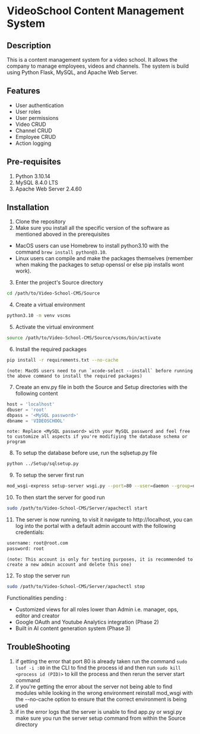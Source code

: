# VideoSchool Content Management System

## Description
This is a content management system for a video school. It allows the company to manage employees, videos and channels. The system is build using Python Flask, MySQL, and Apache Web Server.

## Features
- User authentication
- User roles
- User permissions
- Video CRUD
- Channel CRUD
- Employee CRUD
- Action logging

## Pre-requisites
1. Python 3.10.14
2. MySQL 8.4.0 LTS
3. Apache Web Server 2.4.60


## Installation
1. Clone the repository
2. Make sure you install all the specific version of the software as mentioned aboved in the prerequisites
- MacOS users can use Homebrew to install python3.10 with the command `brew install python@3.10`.
- Linux users can compile and make the packages themselves (remember when making the packages to setup openssl or else pip installs wont work).
3. Enter the project's Source directory
```bash
cd /path/to/Video-School-CMS/Source
```
4. Create a virtual environment
```bash
python3.10 -m venv vscms
```
5. Activate the virtual environment
```bash
source /path/to/Video-School-CMS/Source/vscms/bin/activate
```
6. Install the required packages
```bash
pip install -r requirements.txt --no-cache
```
    (note: MacOS users need to run `xcode-select --install` before running the above command to install the required packages)
7. Create an env.py file in both the Source and Setup directories with the following content
```python
host = 'localhost'
dbuser = 'root'
dbpass = '<MySQL password>'
dbname = 'VIDEOSCHOOL'
```
    note: Replace <MySQL password> with your MySQL password and feel free to customize all aspects if you're modifiying the database schema or program
8. To setup the database before use, run the sqlsetup.py file
```bash
python ../Setup/sqlsetup.py
```
9. To setup the server first run
```bash
mod_wsgi-express setup-server wsgi.py --port=80 --user=daemon --group=daemon --server-root=/path/to/Video-School-CMS/Server
```
10. To then start the server for good run
```bash
sudo /path/to/Video-School-CMS/Server/apachectl start
```
11. The server is now running, to visit it navigate to http://localhost, you can log into the portal with a default admin account with the following credentials:
```bash
username: root@root.com
password: root
```
    (note: This account is only for testing purposes, it is recommended to create a new admin account and delete this one)
12. To stop the server run
```bash
sudo /path/to/Video-School-CMS/Server/apachectl stop
```


Functionalities pending :
- Customized views for all roles lower than Admin i.e. manager, ops, editor and creator
- Google OAuth and Youtube Analytics integration (Phase 2)
- Built in AI content generation system (Phase 3)

## TroubleShooting
1. if getting the error that port 80 is already taken run the command `sudo lsof -i :80` in the CLI to find the process id and then run `sudo kill <process id (PID)>` to kill the process and then rerun the server start command
2. if you're getting the error about the server not being able to find modules while looking in the wrong environment reinstall mod_wsgi with the --no-cache option to ensure that the correct environment is being used
3. if in the error logs that the server is unable to find app.py or wsgi.py make sure you run the server setup command from within the Source directory